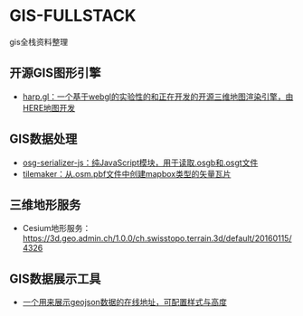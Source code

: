 # GIS-FULLSTACK
gis全栈资料整理

## 开源GIS图形引擎
- [harp.gl：一个基于webgl的实验性的和正在开发的开源三维地图渲染引擎，由HERE地图开发](https://github.com/heremaps/harp.gl)


## GIS数据处理
- [osg-serializer-js：纯JavaScript模块，用于读取.osgb和.osgt文件](https://github.com/eran-pinhas/osg-serializer-js)
- [tilemaker：从.osm.pbf文件中创建mapbox类型的矢量瓦片 ](https://github.com/systemed/tilemaker)


## 三维地形服务
- Cesium地形服务：https://3d.geo.admin.ch/1.0.0/ch.swisstopo.terrain.3d/default/20160115/4326


## GIS数据展示工具
- [一个用来展示geojson数据的在线地址，可配置样式与高度](https://maptime-ams.github.io/geojson-3d/)
